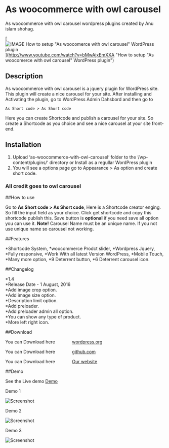# As woocommerce with owl carousel
As woocommerce with owl carousel wordpress plugins created by Anu islam shohag.


[![IMAGE How to setup "As woocomerce with owl carousel" WordPress plugin](http://img.youtube.com/vi/bMwAjxEmXXA/0.jpg)](http://www.youtube.com/watch?v=bMwAjxEmXXA "How to setup "As woocomerce with owl carousel" WordPress plugin")

## Description

As woocommerce with owl carousel is a jquery plugin for WordPress site. This plugin will create a nice carousel for your site.
After installing and Activating the plugin, go to WordPress Admin Dahsbord and then go to

```
As Short code > As Short code
```
Here you can create Shortcode and publish a carousel for your site. So create a Shortcode as you choice and see a nice carousel at your site front-end.

## Installation

1. Upload ‘as-woocommerce-with-owl-carousel‘ folder to the ‘/wp-content/plugins/’ directory or Install as a regullar WordPress plugin
2. You will see a options page go to Appearance > As option and create short code.

### All credit goes to owl carousel

##How to use

Go to **As Short code > As Short code**, Here is a Shortcode creator enging. So fill the input field as your choice.
Click get shortcode and copy this shortcode publish this.
Save button is **optional** if you need save all option you can use it.
**Note!** Carousel Name must be an unique name. If you not use unique name so carousel not working.

##Features

*Shortcode System,
*woocommerce Prodct slider,
*Wordpress Jquery,
*Fully responsive,
*Work With all latest Version WordPress,
*Mobile Touch,
*Many more option,
*9 Deterrent button,
*6 Deterrent carousel icon.

##Changelog

*1.4<br />
*Release Date - 1 August, 2016<br />
*Add image crop option.<br />
*Add image size option.<br />
*Description limit option.<br />
*Add preloader.<br />
*Add preloader admin all option.<br />
*You can show any type of product.<br />
*More left right icon.<br />

##Download

<p>You can Download here <a class="themeforest" href="https://wordpress.org/plugins/as-woocommerce-with-owl-carousel/" style="margin-left: 50px;">wordpress.org</a></p>

<p>You can Download here <a class="themeforest" style="margin-left: 50px;" href="https://github.com/anuislam/as-woocommerce-with-owl-carousel">github.com</a></p>

<p>You can Download here <a class="themeforest" style="margin-left: 50px;" href="http://as-wc-owl.tk/wp-content/uploads/2015/07/as-woocommerce-with-owl-carousel.zip">Our website</a></p>


##Demo

See the Live demo  <a href="http://as-wc-owl.tk/">Demo</a>

Demo 1

![Screenshot](https://github.com/anuislam/as-woocommerce-with-owl-carousel/blob/master/screenshot/screenshot-1.png)

Demo 2

![Screenshot](https://github.com/anuislam/as-woocommerce-with-owl-carousel/blob/master/screenshot/screenshot-2.png)

Demo 3

![Screenshot](https://github.com/anuislam/as-woocommerce-with-owl-carousel/blob/master/screenshot/screenshot-3.png)


